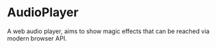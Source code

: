 # AudioPlayer
A web audio player, aims to show magic effects that can be reached via modern browser API.
